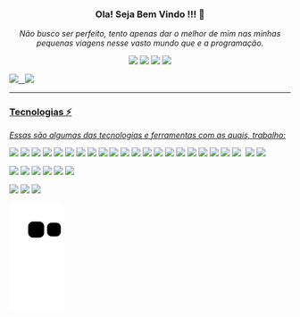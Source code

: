 <div style="text-align:center;">
<h3 style="text-align:center;"> Ola! Seja Bem Vindo !!! 👋</h3>
<p> <i> Não busco ser perfeito, tento apenas dar o melhor de mim nas minhas pequenas viagens nesse vasto mundo que e a programação. </i> </p>

[![](https://img.shields.io/badge/Gmail-D14836?style=for-the-badge&logo=gmail&logoColor=white)](https://mail.google.com/)
[![](https://img.shields.io/badge/WhatsApp-25D366?style=for-the-badge&logo=whatsapp&logoColor=white)](https://wa.me//5568981054534)
[![](https://img.shields.io/badge/LinkedIn-0077B5?style=for-the-badge&logo=linkedin&logoColor=white)](https://www.linkedin.com/in/roberto-ara%C3%BAjo-de-moraes-1a280587/)
[![](https://img.shields.io/badge/Telegram-2CA5E0?style=for-the-badge&logo=telegram&logoColor=white)]()
</div>

<div>
  <a href="https://github.com/RobertoAraujo">
  <img height="180em" src="https://github-readme-stats.vercel.app/api?username=RobertoAraujo&show_icons=true&theme=blue-green&include_all_commits=true&count_private=true"/>
    &nbsp 
  <img height="180em" src="https://github-readme-stats.vercel.app/api/top-langs/?username=RobertoAraujo&layout=compact&langs_count=7&theme=blue-green"/>
</div>
  <hr>
 <div style="text-align:justify;"> 
<h3><b> Tecnologias ⚡</b></h3>
<p> <i>Essas são algumas das tecnologias e ferramentas com as quais, trabalho: </i> </p> 
   
[![](https://img.shields.io/badge/HTML5-E34F26?style=for-the-badge&logo=html5&logoColor=white)](https://developer.mozilla.org/pt-BR/docs/Web/HTML)
[![](https://img.shields.io/badge/CSS3-1572B6?style=for-the-badge&logo=css3&logoColor=white)](https://developer.mozilla.org/pt-BR/docs/Web/HTML)
[![](https://img.shields.io/badge/Node.js-43853D?style=for-the-badge&logo=node.js&logoColor=white)](https://nodejs.org/pt-br/download/)
[![](https://img.shields.io/badge/JavaScript-323330?style=for-the-badge&logo=javascript&logoColor=F7DF1E)](https://developer.mozilla.org/pt-BR/docs/Web/JavaScript)
[![](https://img.shields.io/badge/Java-ED8B00?style=for-the-badge&logo=java&logoColor=white)](https://www.java.com/pt-BR/)
[![](https://img.shields.io/badge/MySQL-00000F?style=for-the-badge&logo=mysql&logoColor=white)](https://www.mysql.com/)
[![](https://img.shields.io/badge/PostgreSQL-316192?style=for-the-badge&logo=postgresql&logoColor=white)](https://pgmodeler.io/)
[![](https://img.shields.io/badge/Oracle-F80000?style=for-the-badge&logo=oracle&logoColor=black)]()
[![](https://img.shields.io/badge/MongoDB-4EA94B?style=for-the-badge&logo=mongodb&logoColor=white)]()
[![](https://img.shields.io/badge/Angular-DD0031?style=for-the-badge&logo=angular&logoColor=white)](https://angular.io/guide/setup-local)
[![](https://img.shields.io/badge/React-20232A?style=for-the-badge&logo=react&logoColor=61DAFB)]()
[![](https://img.shields.io/badge/PHP-777BB4?style=for-the-badge&logo=php&logoColor=white)](https://www.php.net/)
[![](https://img.shields.io/badge/Bootstrap-563D7C?style=for-the-badge&logo=bootstrap&logoColor=white)]()
[![](https://img.shields.io/badge/Spring-6DB33F?style=for-the-badge&logo=spring&logoColor=white)]()
[![](https://img.shields.io/badge/Spring_Boot-F2F4F9?style=for-the-badge&logo=spring-boot)]()
[![](https://img.shields.io/badge/jQuery-0769AD?style=for-the-badge&logo=jquery&logoColor=white)]()
[![](https://img.shields.io/badge/Xampp-F37623?style=for-the-badge&logo=xampp&logoColor=white)]()
[![](https://img.shields.io/badge/Bitbucket-330F63?style=for-the-badge&logo=bitbucket&logoColor=white)]()
[![](https://img.shields.io/badge/Git-F05032?style=for-the-badge&logo=git&logoColor=white)]()
[![](https://img.shields.io/badge/gitlab-%23181717.svg?style=for-the-badge&logo=gitlab&logoColor=white)]()
[![](https://img.shields.io/badge/Jira-0052CC?style=for-the-badge&logo=Jira&logoColor=white)]()
[![]()]()
[![](https://img.shields.io/badge/WordPress-%23117AC9.svg?style=for-the-badge&logo=WordPress&logoColor=white)]()
[![](https://img.shields.io/badge/Heroku-430098?style=for-the-badge&logo=heroku&logoColor=white)]()
 </div> 
 <div>  


[![](https://img.shields.io/badge/Visual_Studio-5C2D91?style=for-the-badge&logo=visual%20studio&logoColor=white)](https://code.visualstudio.com/)
[![](https://img.shields.io/badge/Visual_Studio_Code-0078D4?style=for-the-badge&logo=visual%20studio%20code&logoColor=white)](https://code.visualstudio.com/)
[![](https://img.shields.io/badge/Eclipse-2C2255?style=for-the-badge&logo=eclipse&logoColor=white)](https://www.eclipse.org/downloads/)
[![](https://img.shields.io/badge/sublime_text-%23575757.svg?&style=for-the-badge&logo=sublime-text&logoColor=important)](https://www.sublimetext.com/)
[![](https://img.shields.io/badge/Atom-66595C?style=for-the-badge&logo=Atom&logoColor=white)](https://atom.io/)
[![](https://img.shields.io/badge/Notepad++-90E59A.svg?style=for-the-badge&logo=notepad%2B%2B&logoColor=black)](https://notepad-plus-plus.org/downloads/)
</div>
<div>

[![](https://img.shields.io/badge/Windows-0078D6?style=for-the-badge&logo=windows&logoColor=white)]()
[![](https://img.shields.io/badge/Ubuntu-E95420?style=for-the-badge&logo=ubuntu&logoColor=white)]()
[![](https://img.shields.io/badge/Linux-FCC624?style=for-the-badge&logo=linux&logoColor=black)]()
</div>

![Snake animation](https://github.com/RobertoAraujo/RobertoAraujo/blob/output/github-contribution-grid-snake.svg)
